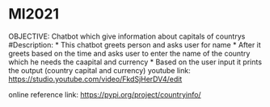 # Ml2021
OBJECTIVE:
      Chatbot which give information about capitals of countrys
#Description:
       * This chatbot greets person and asks user for name
       * After it greets based on the time and asks user to enter the name of the country which he needs the caapital and currency 
       * Based on the user input it prints the output (country capital and currency)
youtube link:
      https://studio.youtube.com/video/FkdSjHerDV4/edit


online reference link:
https://pypi.org/project/countryinfo/ 
